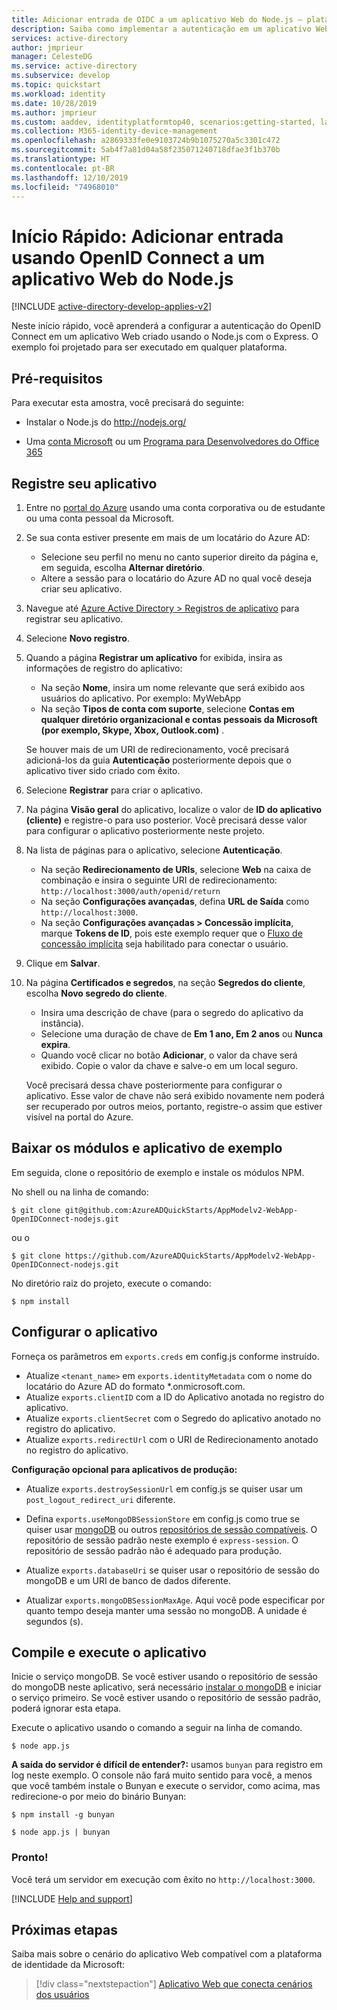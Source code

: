 ```yaml
---
title: Adicionar entrada de OIDC a um aplicativo Web do Node.js – plataforma de identidade da Microsoft | Azure
description: Saiba como implementar a autenticação em um aplicativo Web Node.js usando o OpenID Connect.
services: active-directory
author: jmprieur
manager: CelesteDG
ms.service: active-directory
ms.subservice: develop
ms.topic: quickstart
ms.workload: identity
ms.date: 10/28/2019
ms.author: jmprieur
ms.custom: aaddev, identityplatformtop40, scenarios:getting-started, languages:ASP.NET
ms.collection: M365-identity-device-management
ms.openlocfilehash: a2869333fe0e9103724b9b1075270a5c3301c472
ms.sourcegitcommit: 5ab4f7a81d04a58f235071240718dfae3f1b370b
ms.translationtype: HT
ms.contentlocale: pt-BR
ms.lasthandoff: 12/10/2019
ms.locfileid: "74968010"
---
```

# <a name="quickstart-add-sign-in-using-openid-connect-to-a-nodejs-web-app"></a>Início Rápido: Adicionar entrada usando OpenID Connect a um aplicativo Web do Node.js

[!INCLUDE [active-directory-develop-applies-v2](../../../includes/active-directory-develop-applies-v2.md)]

Neste início rápido, você aprenderá a configurar a autenticação do OpenID Connect em um aplicativo Web criado usando o Node.js com o Express. O exemplo foi projetado para ser executado em qualquer plataforma.

## <a name="prerequisites"></a>Pré-requisitos

Para executar esta amostra, você precisará do seguinte:

* Instalar o Node.js do http://nodejs.org/

* Uma [conta Microsoft](https://www.outlook.com) ou um [Programa para Desenvolvedores do Office 365](/office/developer-program/office-365-developer-program)

## <a name="register-your-application"></a>Registre seu aplicativo 
1. Entre no [portal do Azure](https://portal.azure.com/) usando uma conta corporativa ou de estudante ou uma conta pessoal da Microsoft.
1. Se sua conta estiver presente em mais de um locatário do Azure AD:
    - Selecione seu perfil no menu no canto superior direito da página e, em seguida, escolha **Alternar diretório**.
    - Altere a sessão para o locatário do Azure AD no qual você deseja criar seu aplicativo.

1. Navegue até [Azure Active Directory > Registros de aplicativo](https://go.microsoft.com/fwlink/?linkid=2083908) para registrar seu aplicativo.

1. Selecione **Novo registro**.

1. Quando a página **Registrar um aplicativo** for exibida, insira as informações de registro do aplicativo:
    - Na seção **Nome**, insira um nome relevante que será exibido aos usuários do aplicativo. Por exemplo:  MyWebApp
    - Na seção **Tipos de conta com suporte**, selecione **Contas em qualquer diretório organizacional e contas pessoais da Microsoft (por exemplo, Skype, Xbox, Outlook.com)** .

    Se houver mais de um URI de redirecionamento, você precisará adicioná-los da guia **Autenticação** posteriormente depois que o aplicativo tiver sido criado com êxito.

1. Selecione **Registrar** para criar o aplicativo.

1. Na página **Visão geral** do aplicativo, localize o valor de **ID do aplicativo (cliente)** e registre-o para uso posterior. Você precisará desse valor para configurar o aplicativo posteriormente neste projeto.

1. Na lista de páginas para o aplicativo, selecione **Autenticação**.
    - Na seção **Redirecionamento de URIs**, selecione **Web** na caixa de combinação e insira o seguinte URI de redirecionamento: `http://localhost:3000/auth/openid/return`
    - Na seção **Configurações avançadas**, defina **URL de Saída** como `http://localhost:3000`.
    - Na seção **Configurações avançadas > Concessão implícita**, marque **Tokens de ID**, pois este exemplo requer que o [Fluxo de concessão implícita](https://docs.microsoft.com/azure/active-directory/develop/v2-oauth2-implicit-grant-flow) seja habilitado para conectar o usuário.

1. Clique em **Salvar**.

1. Na página **Certificados e segredos**, na seção **Segredos do cliente**, escolha **Novo segredo do cliente**.
    - Insira uma descrição de chave (para o segredo do aplicativo da instância).
    - Selecione uma duração de chave de **Em 1 ano, Em 2 anos** ou **Nunca expira**.
    - Quando você clicar no botão **Adicionar**, o valor da chave será exibido. Copie o valor da chave e salve-o em um local seguro.

    Você precisará dessa chave posteriormente para configurar o aplicativo. Esse valor de chave não será exibido novamente nem poderá ser recuperado por outros meios, portanto, registre-o assim que estiver visível na portal do Azure.

## <a name="download-the-sample-application-and-modules"></a>Baixar os módulos e aplicativo de exemplo

Em seguida, clone o repositório de exemplo e instale os módulos NPM.

No shell ou na linha de comando:

`$ git clone git@github.com:AzureADQuickStarts/AppModelv2-WebApp-OpenIDConnect-nodejs.git`

ou o

`$ git clone https://github.com/AzureADQuickStarts/AppModelv2-WebApp-OpenIDConnect-nodejs.git`

No diretório raiz do projeto, execute o comando:

`$ npm install`  

## <a name="configure-the-application"></a>Configurar o aplicativo

Forneça os parâmetros em `exports.creds` em config.js conforme instruído.

* Atualize `<tenant_name>` em `exports.identityMetadata` com o nome do locatário do Azure AD do formato \*.onmicrosoft.com.
* Atualize `exports.clientID` com a ID do Aplicativo anotada no registro do aplicativo.
* Atualize `exports.clientSecret` com o Segredo do aplicativo anotado no registro do aplicativo.
* Atualize `exports.redirectUrl` com o URI de Redirecionamento anotado no registro do aplicativo.

**Configuração opcional para aplicativos de produção:**

* Atualize `exports.destroySessionUrl` em config.js se quiser usar um `post_logout_redirect_uri` diferente.

* Defina `exports.useMongoDBSessionStore` em config.js como true se quiser usar [mongoDB](https://www.mongodb.com) ou outros [repositórios de sessão compatíveis](https://github.com/expressjs/session#compatible-session-stores).
O repositório de sessão padrão neste exemplo é `express-session`. O repositório de sessão padrão não é adequado para produção.

* Atualize `exports.databaseUri` se quiser usar o repositório de sessão do mongoDB e um URI de banco de dados diferente.

* Atualizar `exports.mongoDBSessionMaxAge`. Aqui você pode especificar por quanto tempo deseja manter uma sessão no mongoDB. A unidade é segundos (s).

## <a name="build-and-run-the-application"></a>Compile e execute o aplicativo

Inicie o serviço mongoDB. Se você estiver usando o repositório de sessão do mongoDB neste aplicativo, será necessário [instalar o mongoDB](http://www.mongodb.org/) e iniciar o serviço primeiro. Se você estiver usando o repositório de sessão padrão, poderá ignorar esta etapa.

Execute o aplicativo usando o comando a seguir na linha de comando.

```
$ node app.js
```

**A saída do servidor é difícil de entender?:** usamos `bunyan` para registro em log neste exemplo. O console não fará muito sentido para você, a menos que você também instale o Bunyan e execute o servidor, como acima, mas redirecione-o por meio do binário Bunyan:

```
$ npm install -g bunyan

$ node app.js | bunyan
```

### <a name="youre-done"></a>Pronto!

Você terá um servidor em execução com êxito no `http://localhost:3000`.

[!INCLUDE [Help and support](../../../includes/active-directory-develop-help-support-include.md)]

## <a name="next-steps"></a>Próximas etapas
Saiba mais sobre o cenário do aplicativo Web compatível com a plataforma de identidade da Microsoft:
> [!div class="nextstepaction"]
> [Aplicativo Web que conecta cenários dos usuários](scenario-web-app-sign-user-overview.md)
